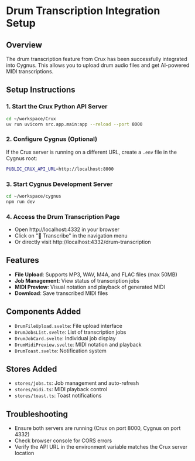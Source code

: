 # Drum Transcription Integration Setup

## Overview

The drum transcription feature from Crux has been successfully integrated into Cygnus. This allows you to upload drum audio files and get AI-powered MIDI transcriptions.

## Setup Instructions

### 1. Start the Crux Python API Server

```bash
cd ~/workspace/Crux
uv run uvicorn src.app.main:app --reload --port 8000
```

### 2. Configure Cygnus (Optional)

If the Crux server is running on a different URL, create a `.env` file in the Cygnus root:

```bash
PUBLIC_CRUX_API_URL=http://localhost:8000
```

### 3. Start Cygnus Development Server

```bash
cd ~/workspace/cygnus
npm run dev
```

### 4. Access the Drum Transcription Page

- Open http://localhost:4332 in your browser
- Click on "🥁 Transcribe" in the navigation menu
- Or directly visit http://localhost:4332/drum-transcription

## Features

- **File Upload**: Supports MP3, WAV, M4A, and FLAC files (max 50MB)
- **Job Management**: View status of transcription jobs
- **MIDI Preview**: Visual notation and playback of generated MIDI
- **Download**: Save transcribed MIDI files

## Components Added

- `DrumFileUpload.svelte`: File upload interface
- `DrumJobsList.svelte`: List of transcription jobs
- `DrumJobCard.svelte`: Individual job display
- `DrumMidiPreview.svelte`: MIDI notation and playback
- `DrumToast.svelte`: Notification system

## Stores Added

- `stores/jobs.ts`: Job management and auto-refresh
- `stores/midi.ts`: MIDI playback control
- `stores/toast.ts`: Toast notifications

## Troubleshooting

- Ensure both servers are running (Crux on port 8000, Cygnus on port 4332)
- Check browser console for CORS errors
- Verify the API URL in the environment variable matches the Crux server location

